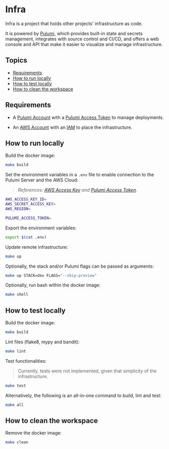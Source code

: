 # Infra

Infra is a project that holds other projects' infrastructure as code.

It is powered by [Pulumi](https://www.pulumi.com/), which provides built-in state and secrets management, integrates with source control and CI/CD, and offers a web console and API that make it easier to visualize and manage infrastructure.

## Topics

* [Requirements](#requirements)
* [How to run locally](#how-to-run-locally)
* [How to test locally](#how-to-test-locally)
* [How to clean the workspace](#how-to-clean-the-workspace)

## Requirements

* A [Pulumi Account](https://www.pulumi.com/docs/intro/pulumi-service/) with a [Pulumi Access Token](https://www.pulumi.com/docs/intro/pulumi-service/organization-access-tokens/) to manage deployments.

* An [AWS Account](https://aws.amazon.com/free) with an [IAM](https://docs.aws.amazon.com/IAM/latest/UserGuide/id_users_create.html) to place the infrastructure.

## How to run locally

Build the docker image:

```sh
make build
```

Set the environment variables in a `.env` file to enable connection to the Pulumi Server and the AWS Cloud:

> *References: [AWS Access Key](https://docs.aws.amazon.com/IAM/latest/UserGuide/id_credentials_access-keys.html) and [Pulumi Access Token](https://www.pulumi.com/docs/intro/pulumi-service/organization-access-tokens/).*

```sh
AWS_ACCESS_KEY_ID=
AWS_SECRET_ACCESS_KEY=
AWS_REGION=

PULUMI_ACCESS_TOKEN=
```

Export the environment variables:

```sh
export $(cat .env)
```

Update remote infrastructure:

```sh
make up
```

Optionally, the stack and/or Pulumi flags can be passed as arguments:

```sh
make up STACK=dev FLAGS="--skip-preview"
```

Optionally, run bash within the docker image:

```sh
make shell
```

## How to test locally

Build the docker image:

```sh
make build
```

Lint files (flake8, mypy and bandit):

```sh
make lint
```

Test functionalities:

> Currently, tests were not implemented, given that simplicity of the infrastructure.

```sh
make test
```

Alternatively, the following is an all-in-one command to build, lint and test:

```sh
make all
```

## How to clean the workspace

Remove the docker image:

```sh
make clean
```
